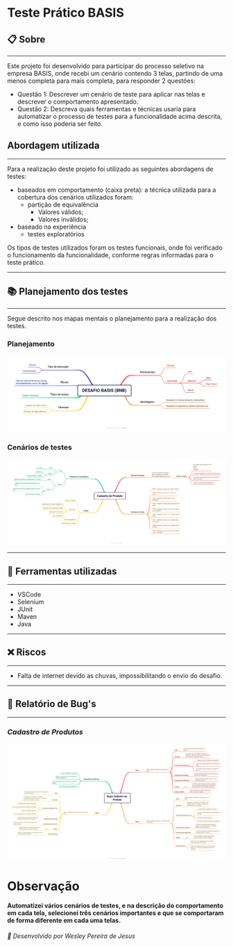 # Teste Prático BASIS

## 📋 Sobre

---

Este projeto foi desenvolvido para participar do processo seletivo na empresa BASIS, onde recebi um cenário contendo 3 telas, partindo de uma menos completa para mais completa, para responder 2 questões:
- Questão 1: Descrever um cenário de teste para aplicar nas telas e descrever o comportamento apresentado.
- Questão 2: Descreva quais ferramentas e técnicas usaria para automatizar o processo de testes para a funcionalidade acima descrita, e como isso poderia ser feito.

## Abordagem utilizada

---

Para a realização deste projeto foi utilizado as seguintes abordagens de testes:

- baseados em comportamento (caixa preta): a técnica utilizada para a cobertura dos cenários utilizados foram:
  - partição de equivalência
    - Valores válidos;
    - Valores inválidos;
- baseado na experiência
  - testes exploratórios

Os tipos de testes utilizados foram os testes funcionais, onde foi verificado o funcionamento da funcionalidade, conforme regras informadas para o teste prático.

---

## 📚 Planejamento dos testes

---

Segue descrito nos mapas mentais o planejamento para a realização dos testes.

### Planejamento

![Planejamento](src\test\resource\planejamento-testes\desafio-basis.png)

### Cenários de testes

![Planejamento Cadastro de produto](src\test\resource\planejamento-testes\produto.png)


---

## 🚀 Ferramentas utilizadas

---

- VSCode
- Selenium
- JUnit
- Maven
- Java

---

## ❌ Riscos

---

- Falta de internet devido as chuvas, impossibilitando o envio do desafio.

---

## 👾 Relatório de Bug's

---

### _Cadastro de Produtos_

![Bug's Cadastro de Produtos](src\test\resource\relatorio-incidentes\bugs-cadastro-produto.png)


# Observação

**Automatizei vários cenários de testes, e na descrição do comportamento em cada tela, selecionei três cenários importantes e que se comportaram de forma diferente em cada uma telas.**

###### 💼 Desenvolvido por Wesley Pereira de Jesus
